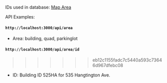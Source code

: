 IDs used in database: [Map Area](http://www.wit.edu/reslife/images/photos/Misc/campus%20map.jpg)

API Examples:
#### `http://localhost:3000/api/area`
* Area: building, quad, parkinglot

#### `http://localhost:3000/api/area/id`
>>>>>>> eb12c1155fadc7c5440a593c73646d967dfebc08
* ID: Building ID 525HA for 535 Hangtington Ave.
